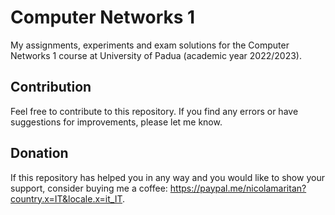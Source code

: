 # Computer Networks 1
My assignments, experiments and exam solutions for the Computer Networks 1 course at University of Padua (academic year 2022/2023).

## Contribution
Feel free to contribute to this repository. If you find any errors or have suggestions for improvements, please let me know.

## Donation
If this repository has helped you in any way and you would like to show your support, consider buying me a coffee: https://paypal.me/nicolamaritan?country.x=IT&locale.x=it_IT.
